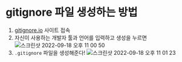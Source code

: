 # gitignore 파일 생성하는 방법
1. [gitignore.io](https://www.toptal.com/developers/gitignore) 사이트 접속
2. 자신이 사용하는 개발자 툴과 언어를 입력하고 생성을 누르면
![스크린샷 2022-09-18 오후 11 00 50](https://user-images.githubusercontent.com/78733700/190910888-e60c36eb-aee8-47a0-8735-291f420405a8.png)
3. `.gitignore` 파일을 생성해준다!
![스크린샷 2022-09-18 오후 11 01 23](https://user-images.githubusercontent.com/78733700/190910894-b737d09f-34bb-4f68-bf6b-c13bb94253b0.png)
